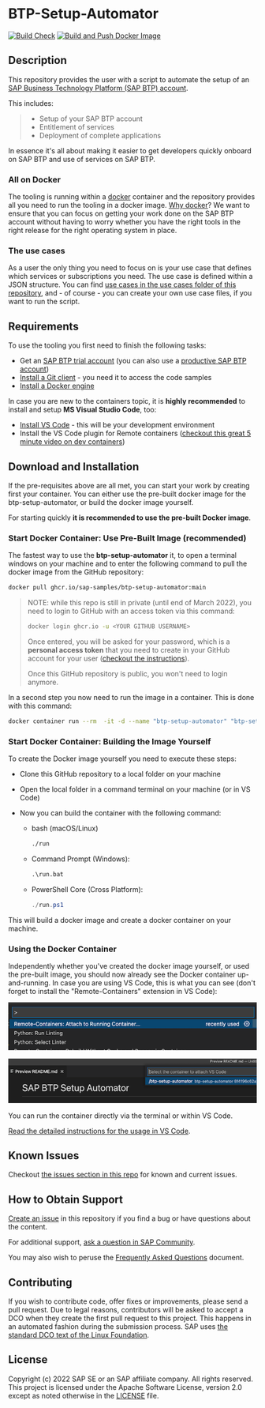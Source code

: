 # BTP-Setup-Automator
<!--- Register repository https://api.reuse.software/register, then add REUSE badge:
[![REUSE status](https://api.reuse.software/badge/github.com/SAP-samples/btp-setup-automator)](https://api.reuse.software/info/github.com/SAP-samples/btp-setup-automator)
-->

[![Build Check](https://github.com/SAP-samples/btp-setup-automator/actions/workflows/build-quality-check.yml/badge.svg?branch=main)](https://github.com/SAP-samples/btp-setup-automator/actions/workflows/build-quality-check.yml) [![Build and Push Docker Image](https://github.com/SAP-samples/btp-setup-automator/actions/workflows/docker-build-and-push.yml/badge.svg)](https://github.com/SAP-samples/btp-setup-automator/actions/workflows/docker-build-and-push.yml)

## Description

This repository provides the user with a script to automate the setup of an [SAP Business Technology Platform (SAP BTP) account](https://account.hana.ondemand.com/).

This includes:

> - Setup of your SAP BTP account
> - Entitlement of services
> - Deployment of complete applications

In essence it's all about making it easier to get developers quickly onboard on SAP BTP and use of services on SAP BTP.

### All on Docker

The tooling is running within a [docker](https://www.docker.com/) container and the repository provides all you need to run the tooling in a docker image.
[Why docker](https://www.docker.com/why-docker)? We want to ensure that you can focus on getting your work done on the SAP BTP account without having to worry whether you have the right tools in the right release for the right operating system in place.

### The use cases

As a user the only thing you need to focus on is your use case that defines which services or subscriptions you need. The use case is defined within a JSON structure. You can find [use cases in the use cases folder of this repository](usecases/), and - of course - you can create your own use case files, if you want to run the script.

## Requirements

To use the tooling you first need to finish the following tasks:

- Get an [SAP BTP trial account](https://cockpit.hanatrial.ondemand.com/trial/#/home/trial) (you can also use a [productive SAP BTP account](https://account.hana.ondemand.com/#/home/welcome))
- [Install a Git client](https://git-scm.com/downloads) - you need it to access the code samples
- [Install a Docker engine](https://docs.docker.com/desktop/)

In case you are new to the containers topic, it is **highly recommended** to install and setup **MS Visual Studio Code**, too:

- [Install VS Code](https://code.visualstudio.com/download) - this will be your development environment
- Install the VS Code plugin for Remote containers ([checkout this great 5 minute video on dev containers](https://www.youtube.com/watch?v=Uvf2FVS1F8k))

## Download and Installation

If the pre-requisites above are all met, you can start your work by creating first your container. You can either use the pre-built docker image for the btp-setup-automator, or build the docker image yourself.

For starting quickly **it is recommended to use the pre-built Docker image**.

### Start Docker Container: Use Pre-Built Image (recommended)

The fastest way to use the **btp-setup-automator** it, to open a terminal windows on your machine and to enter the following command to pull the docker image from the GitHub repository:

```bash
docker pull ghcr.io/sap-samples/btp-setup-automator:main
```

> NOTE: while this repo is still in private (until end of March 2022), you need to login to GitHub with an access token via this command:
>
> ```bash
> docker login ghcr.io -u <YOUR GITHUB USERNAME>
> ```
> Once entered, you will be asked for your password, which is a **personal  access token** that you need to create in your GitHub account for your user ([checkout the instructions](https://docs.github.com/en/authentication/keeping-your-account-and-data-secure/creating-a-personal-access-token)).
>
> Once this GitHub repository is public, you won't need to login anymore.

In a second step you now need to run the image in a container. This is done with this command:

```bash
docker container run --rm  -it -d --name "btp-setup-automator" "btp-setup-automator"
```

### Start Docker Container: Building the Image Yourself

To create the Docker image yourself you need to execute these steps:

- Clone this GitHub repository to a local folder on your machine
- Open the local folder in a command terminal on your machine (or in VS Code)
- Now you can build the container with the following command:

  - bash (macOS/Linux)

    ```bash
    ./run
    ```

  - Command Prompt (Windows):

    ```cmd
    .\run.bat
    ```

  - PowerShell Core (Cross Platform):

    ```powershell
    ./run.ps1
    ```

This will build a docker image and create a docker container on your machine.

### Using the Docker Container

Independently whether you've created the docker image yourself, or used the pre-built image, you should now already see the Docker container up-and-running. In case you are using VS Code, this is what you can see (don't forget to install the "Remote-Containers" extension in VS Code):

![command in VS Code to attach it to a running container](docs/pics/quick-guide-step00.png)

![select running container in VS Code](docs/pics/quick-guide-step01.png)

You can run the container directly via the terminal or within VS Code.

[Read the detailed instructions for the usage in VS Code](docs/README.md).

## Known Issues

Checkout [the issues section in this repo](https://github.com/SAP-samples/btp-setup-automator/issues) for known and current issues.

## How to Obtain Support

[Create an issue](https://github.com/SAP-samples/btp-setup-automator/issues) in this repository if you find a bug or have questions about the content.

For additional support, [ask a question in SAP Community](https://answers.sap.com/questions/ask.html).

You may also wish to peruse the [Frequently Asked Questions](docs/FAQ.md) document.

## Contributing

If you wish to contribute code, offer fixes or improvements, please send a pull request. Due to legal reasons, contributors will be asked to accept a DCO when they create the first pull request to this project. This happens in an automated fashion during the submission process. SAP uses [the standard DCO text of the Linux Foundation](https://developercertificate.org/).

## License

Copyright (c) 2022 SAP SE or an SAP affiliate company. All rights reserved. This project is licensed under the Apache Software License, version 2.0 except as noted otherwise in the [LICENSE](LICENSES/Apache-2.0.txt) file.
